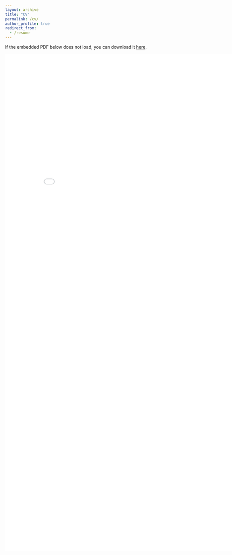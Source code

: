 ```yaml
---
layout: archive
title: "CV"
permalink: /cv/
author_profile: true
redirect_from:
  - /resume
---
```


If the embedded PDF below does not load, you can download it [here](/files/resume_jiahaoji.pdf).
<center><embed src="/files/resume_jiahaoji.pdf" width="850" height="1600"></center>
